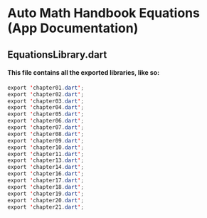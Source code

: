 # Auto Math Handbook Equations (App Documentation)

## EquationsLibrary.dart

#### This file contains all the exported libraries, like so:
```Java
export 'chapter01.dart';
export 'chapter02.dart';
export 'chapter03.dart';
export 'chapter04.dart';
export 'chapter05.dart';
export 'chapter06.dart';
export 'chapter07.dart';
export 'chapter08.dart';
export 'chapter09.dart';
export 'chapter10.dart';
export 'chapter11.dart';
export 'chapter13.dart';
export 'chapter14.dart';
export 'chapter16.dart';
export 'chapter17.dart';
export 'chapter18.dart';
export 'chapter19.dart';
export 'chapter20.dart';
export 'chapter21.dart';
```